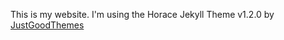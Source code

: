 This is my website. I'm using the Horace Jekyll Theme v1.2.0 by [JustGoodThemes](https://jekyllthemes.io/theme/horace-blog-jekyll-theme)
